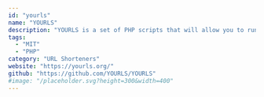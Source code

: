 ```yaml
---
id: "yourls"
name: "YOURLS"
description: "YOURLS is a set of PHP scripts that will allow you to run Your Own URL Shortener. Features include password protection, URL customization, bookmarklets, statistics, API, plugins, jsonp."
tags:
  - "MIT"
  - "PHP"
category: "URL Shorteners"
website: "https://yourls.org/"
github: "https://github.com/YOURLS/YOURLS"
#image: "/placeholder.svg?height=300&width=400"
---
```


